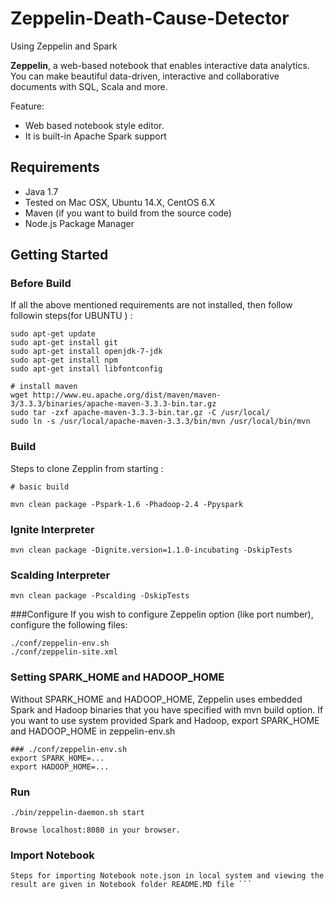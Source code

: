# Zeppelin-Death-Cause-Detector
Using Zeppelin and Spark

**Zeppelin**, a web-based notebook that enables interactive data analytics. You can make beautiful data-driven, interactive and collaborative documents with SQL, Scala and more.

Feature:
   * Web based notebook style editor.
   * It is built-in Apache Spark support

## Requirements
 * Java 1.7
 * Tested on Mac OSX, Ubuntu 14.X, CentOS 6.X
 * Maven (if you want to build from the source code)
 * Node.js Package Manager

## Getting Started

### Before Build
If all the above mentioned requirements are not installed, then follow followin steps(for UBUNTU ) :

```
sudo apt-get update
sudo apt-get install git
sudo apt-get install openjdk-7-jdk
sudo apt-get install npm
sudo apt-get install libfontconfig

# install maven
wget http://www.eu.apache.org/dist/maven/maven-3/3.3.3/binaries/apache-maven-3.3.3-bin.tar.gz
sudo tar -zxf apache-maven-3.3.3-bin.tar.gz -C /usr/local/
sudo ln -s /usr/local/apache-maven-3.3.3/bin/mvn /usr/local/bin/mvn
```


### Build
Steps to clone Zepplin from starting :
```
# basic build

mvn clean package -Pspark-1.6 -Phadoop-2.4 -Ppyspark

```
### Ignite Interpreter
```
mvn clean package -Dignite.version=1.1.0-incubating -DskipTests
```

### Scalding Interpreter

```
mvn clean package -Pscalding -DskipTests
```

###Configure
If you wish to configure Zeppelin option (like port number), configure the following files:

```
./conf/zeppelin-env.sh
./conf/zeppelin-site.xml
```


### Setting SPARK_HOME and HADOOP_HOME

Without SPARK_HOME and HADOOP_HOME, Zeppelin uses embedded Spark and Hadoop binaries that you have specified with mvn build option.
If you want to use system provided Spark and Hadoop, export SPARK_HOME and HADOOP_HOME in zeppelin-env.sh


```
### ./conf/zeppelin-env.sh
export SPARK_HOME=...
export HADOOP_HOME=...
```


### Run
    ./bin/zeppelin-daemon.sh start

    Browse localhost:8080 in your browser.
### Import Notebook

```
Steps for importing Notebook note.json in local system and viewing the result are given in Notebook folder README.MD file ```
